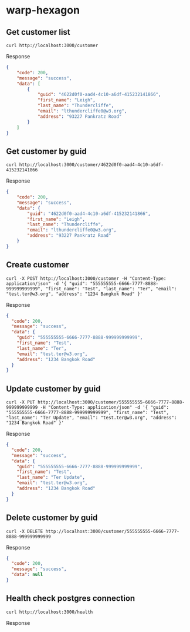 # warp-hexagon

## Get customer list

```shell
curl http://localhost:3000/customer
```

Response

```json
{
    "code": 200,
    "message": "success",
    "data": [
        {
            "guid": "4622d0f0-aad4-4c10-a6df-415232141866",
            "first_name": "Leigh",
            "last_name": "Thundercliffe",
            "email": "lthundercliffe0@w3.org",
            "address": "93227 Pankratz Road"
        }
    ]
}
```

## Get customer by guid

```shell
curl http://localhost:3000/customer/4622d0f0-aad4-4c10-a6df-415232141866
```

Response

```json
{
    "code": 200,
    "message": "success",
    "data": {
        "guid": "4622d0f0-aad4-4c10-a6df-415232141866",
        "first_name": "Leigh",
        "last_name": "Thundercliffe",
        "email": "lthundercliffe0@w3.org",
        "address": "93227 Pankratz Road"
    }
}
```

## Create customer

```shell
curl -X POST http://localhost:3000/customer -H "Content-Type: application/json" -d '{ "guid": "555555555-6666-7777-8888-999999999999", "first_name": "Test", "last_name": "Ter", "email": "test.ter@w3.org", "address": "1234 Bangkok Road" }' 
```

Response

```json
{
  "code": 200,
  "message": "success",
  "data": {
    "guid": "555555555-6666-7777-8888-999999999999",
    "first_name": "Test",
    "last_name": "Ter",
    "email": "test.ter@w3.org",
    "address": "1234 Bangkok Road"
  }
}
```

## Update customer by guid

```shell
curl -X PUT http://localhost:3000/customer/555555555-6666-7777-8888-999999999999 -H "Content-Type: application/json" -d '{ "guid": "555555555-6666-7777-8888-999999999999", "first_name": "Test", "last_name": "Ter Update", "email": "test.ter@w3.org", "address": "1234 Bangkok Road" }' 
```

Response

```json
{
  "code": 200,
  "message": "success",
  "data": {
    "guid": "555555555-6666-7777-8888-999999999999",
    "first_name": "Test",
    "last_name": "Ter Update",
    "email": "test.ter@w3.org",
    "address": "1234 Bangkok Road"
  }
}
```

## Delete customer by guid

```shell
curl -X DELETE http://localhost:3000/customer/555555555-6666-7777-8888-999999999999
```

Response

```json
{
  "code": 200,
  "message": "success",
  "data": null
}
```

## Health check postgres connection

```shell
curl http://localhost:3000/health
```

Response

```json

```